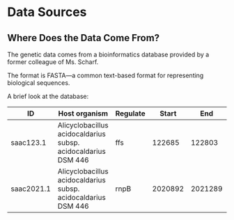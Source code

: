 # Data Sources

## Where Does the Data Come From?

The genetic data comes from a bioinformatics database provided by a former colleague of Ms. Scharf.

The format is FASTA—a common text-based format for representing biological sequences.

A brief look at the database:

| ID         | Host organism                                                 | Regulate | Start   | End     | Strand  | Sequence                                                                                                                                                                                                                                                                                                                                                                                                       |
| ---------- | ------------------------------------------------------------- | -------- | ------- | ------- | ------- | -------------------------------------------------------------------------------------------------------------------------------------------------------------------------------------------------------------------------------------------------------------------------------------------------------------------------------------------------------------------------------------------------------------- |
| saac123.1  | Alicyclobacillus acidocaldarius subsp. acidocaldarius DSM 446 | ffs      | 122685  | 122803  | forward | CCAAATCCTGATTGGGTCCCGCGCGGCGAAAACTCCCGAACCGTGTCAGGTCCTGACGGAAGCAGCACTAAGGGAGACCTTTCGGGCGACGCGGGGGTGCCTGATCGGGGTTTGGTTCA                                                                                                                                                                                                                                                                                        |
| saac2021.1 | Alicyclobacillus acidocaldarius subsp. acidocaldarius DSM 446 | rnpB     | 2020892 | 2021289 | reverse | GAAGTAAGCCGGGCAATCGCCGGTGCGAGCCGCGAGGCTGCACGGGAGGAAAGTCCGAGCTCCACAGGGCAGGGTGCCGGATAACGTCCGGCGAGAGCGATCTCAGGGAAAGTGCCACAGAAATGCAGACCGCCGATGGCTCATACGAGCACAGGCAAGGGTGCAACGGTGCGGTAAGAGCGCACCAGCAGTCCGGAGACGGGCTGGCTAGGTAAACCCCACCCGGAGCAAGACCAAGTAGGGGCGCAGATGCGGTGGCCCGCCGCGCGCCCGGGTTGGTCGCTGGAGCCGGCTGGCAACAGTCGGCCTAGATAGATGATTGCCACTCCACATGTGCGAGGCGTCACGCCGCTTGCAGCACAGGAGGACAGAACTCGGCTTACAGGCTTGCTTCTTCG |
